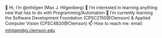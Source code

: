 👋 Hi, I’m @mhilgen (Max J. Hilgenberg)
👀 I’m interested in learning anything new that has to do with Programming/Automation
🌱 I’m currently learning the Software Development Foundation (CPSC2150@Clemson) & Applied Computer Vision (CPSC4820@Clemson)
📫 How to reach me: email: mhilgen@g.clemson.edu
